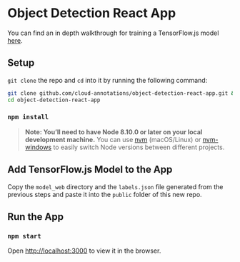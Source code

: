 # Object Detection React App

You can find an in depth walkthrough for training a TensorFlow.js model [here](https://cloud-annotations.github.io/training/).

## Setup
`git clone` the repo and `cd` into it by running the following command:

```bash
git clone github.com/cloud-annotations/object-detection-react-app.git &&
cd object-detection-react-app
```

### `npm install`

> **Note: You’ll need to have Node 8.10.0 or later on your local development machine.** You can use [nvm](https://github.com/creationix/nvm#installation) (macOS/Linux) or [nvm-windows](https://github.com/coreybutler/nvm-windows#node-version-manager-nvm-for-windows) to easily switch Node versions between different projects.

## Add TensorFlow.js Model to the App
Copy the `model_web` directory and the `labels.json` file generated from the previous steps and paste it into the `public` folder of this new repo.

## Run the App
### `npm start`

Open [http://localhost:3000](http://localhost:3000) to view it in the browser.

